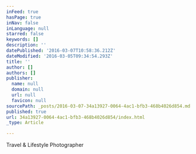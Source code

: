```yaml
---
inFeed: true
hasPage: true
inNav: false
inLanguage: null
starred: false
keywords: []
description: ''
datePublished: '2016-03-07T10:58:36.212Z'
dateModified: '2016-03-05T09:34:54.293Z'
title: ''
author: []
authors: []
publisher:
  name: null
  domain: null
  url: null
  favicon: null
sourcePath: _posts/2016-03-07-34a13927-0064-4ac1-bfb3-468b4026d854.md
published: true
url: 34a13927-0064-4ac1-bfb3-468b4026d854/index.html
_type: Article

---
```

Travel & Lifestyle Photographer